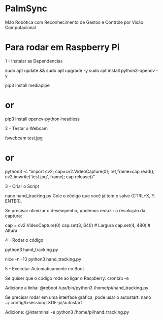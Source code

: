 # PalmSync
Mão Robótica com Reconhecimento de Gestos e Controle por Visão Computacional

# Para rodar em Raspberry Pi

1 - Instalar as Dependencias

sudo apt update && sudo apt upgrade -y
sudo apt install python3-opencv -y

pip3 install mediapipe
# or
pip3 install opencv-python-headless

2 - Testar a Webcam

fswebcam test.jpg
# or
python3 -c "import cv2; cap=cv2.VideoCapture(0); ret,frame=cap.read(); cv2.imwrite('test.jpg', frame); cap.release()"

3 - Criar o Script

nano hand_tracking.py
Cole o código que você já tem e salve (CTRL+X, Y, ENTER).

Se precisar otimizar o desempenho, podemos reduzir a resolução da captura:

cap = cv2.VideoCapture(0)
cap.set(3, 640)  # Largura
cap.set(4, 480)  # Altura

4 - Rodar o código

python3 hand_tracking.py

nice -n -10 python3 hand_tracking.py

5 - Executar Automaticamente no Boot

Se quiser que o código rode ao ligar o Raspberry:
crontab -e

Adicione a linha:
@reboot /usr/bin/python3 /home/pi/hand_tracking.py

Se precisar rodar em uma interface gráfica, pode usar o autostart:
nano ~/.config/lxsession/LXDE-pi/autostart

Adicione:
@lxterminal -e python3 /home/pi/hand_tracking.py